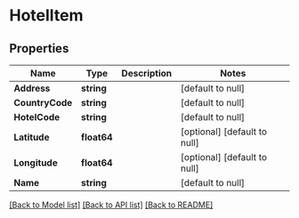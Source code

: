 # HotelItem

## Properties
Name | Type | Description | Notes
------------ | ------------- | ------------- | -------------
**Address** | **string** |  | [default to null]
**CountryCode** | **string** |  | [default to null]
**HotelCode** | **string** |  | [default to null]
**Latitude** | **float64** |  | [optional] [default to null]
**Longitude** | **float64** |  | [optional] [default to null]
**Name** | **string** |  | [default to null]

[[Back to Model list]](../README.md#documentation-for-models) [[Back to API list]](../README.md#documentation-for-api-endpoints) [[Back to README]](../README.md)

